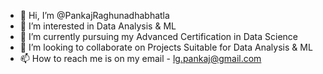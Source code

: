 - 👋 Hi, I’m @PankajRaghunadhabhatla
- 👀 I’m interested in Data Analysis & ML
- 🌱 I’m currently pursuing my Advanced Certification in Data Science
- 💞️ I’m looking to collaborate on Projects Suitable for Data Analysis & ML
- 📫 How to reach me is on my email - lg.pankaj@gmail.com

<!---
PankajRaghunadhabhatla/PankajRaghunadhabhatla is a ✨ special ✨ repository because its `README.md` (this file) appears on your GitHub profile.
You can click the Preview link to take a look at your changes.
--->
